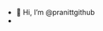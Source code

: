 - 👋 Hi, I’m @pranittgithub
-
<!---
pranittgithub/pranittgithub is a ✨ special ✨ repository because its `README.md` (this file) appears on your GitHub profile.
You can click the Preview link to take a look at your changes.
--->
